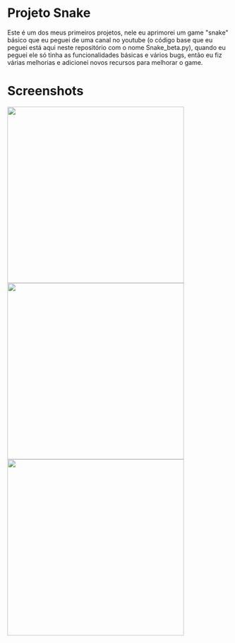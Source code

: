# Projeto Snake
 Este é um dos meus primeiros projetos, nele eu aprimorei um game "snake" básico que eu peguei de uma canal no youtube (o código base que 
 eu peguei está aqui neste repositório com o nome Snake_beta.py), quando eu peguei ele só tinha as funcionalidades básicas e vários bugs, 
 então eu fiz várias melhorias e adicionei novos recursos para melhorar o game.

# Screenshots

<div align="left">
<img src="https://github.com/Isaac2109/Projeto-Snake/assets/113056042/98d32d2e-7ebe-47b6-82f9-2e9220d41a8d" width="400px" />
<img src="https://github.com/Isaac2109/Projeto-Snake/assets/113056042/b42a4f70-1566-4c63-ac30-6449c1e88b61" width="400px" />
<img src="https://github.com/Isaac2109/Projeto-Snake/assets/113056042/98d32d2e-7ebe-47b6-82f9-2e9220d41a8d" width="400px" />
</div>




 

 
